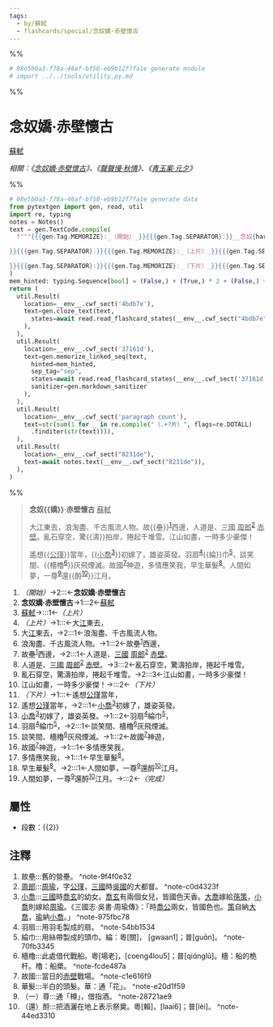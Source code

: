 ```yaml
---
tags:
  - by/蘇軾
  - flashcards/special/念奴嬌·赤壁懷古
---
```


%%
```Python
# 08e5b0a3-f78a-46af-bf50-eb9b12f7fa1e generate module
# import ../../tools/utility.py.md
```
%%

# 念奴嬌·赤壁懷古
<u>蘇軾</u>

_相關：《[念奴嬌·赤壁懷古](念奴嬌·赤壁懷古.md)》、《[聲聲慢·秋情](聲聲慢·秋情.md)》、《[青玉案·元夕](青玉案·元夕.md)》_

%%
```Python
# 08e5b0a3-f78a-46af-bf50-eb9b12f7fa1e generate data
from pytextgen import gen, read, util
import re, typing
notes = Notes()
text = gen.TextCode.compile(
  f"""{{{gen.Tag.MEMORIZE}:_（開始）_}}{{{gen.Tag.SEPARATOR}:}}__念奴{hard("嬌")}·赤壁懷古__{{{gen.Tag.TEXT}: }}{{{gen.Tag.SEPARATOR}:}}<u>蘇軾</u>{{{gen.Tag.TEXT}:

}}{{{gen.Tag.SEPARATOR}:}}{{{gen.Tag.MEMORIZE}:_（上片）_}}{{{gen.Tag.SEPARATOR}:}}大<u>江</u>東去，{{{gen.Tag.SEPARATOR}:}}浪淘盡、千古風流人物。{{{gen.Tag.SEPARATOR}:}}故{hard("壘")}{notes.embed('故壘', '舊的營壘。')}西邊，{{{gen.Tag.SEPARATOR}:}}人道是、<u>三國</u>&nbsp;<u>周郎</u>{notes.embed('<u>周郎</u>', '<u>周瑜</u>，字<u>公瑾</u>，<u>三國</u>時<u>吳國</u>的大都督。')}&nbsp;<u>赤壁</u>。{{{gen.Tag.SEPARATOR}:}}亂石穿空，驚{hard("濤")}拍岸，捲起千堆雪。{{{gen.Tag.SEPARATOR}:}}江山如畫，一時多少豪傑！{{{gen.Tag.TEXT}:

}}{{{gen.Tag.SEPARATOR}:}}{{{gen.Tag.MEMORIZE}:_（下片）_}}{{{gen.Tag.SEPARATOR}:}}遙想{hard("<u>公瑾</u>")}當年，{{{gen.Tag.SEPARATOR}:}}{hard(f"<u>小喬</u>{notes.embed('<u>小喬</u>', '<u>三國</u>時<u>喬玄</u>的幼女。<u>喬玄</u>有兩個女兒，皆國色天香。<u>大喬</u>嫁給<u>孫策</u>，<u>小喬</u>則嫁給<u>周瑜</u>。《三國志‧吳書‧周瑜傳》：「時<u>喬公</u>兩女，皆國色也。<u>策</u>自納<u>大喬</u>，<u>瑜</u>納<u>小喬</u>。」')}")}初嫁了，雄姿英發。{{{gen.Tag.SEPARATOR}:}}羽扇{notes.embed('羽扇', '用羽毛製成的扇。')}{hard("綸")}巾{notes.embed('綸巾', '用絲帶製成的頭巾。綸：粵[關]， [gwaan1]；普[ɡuɑ̄n]。')}，{{{gen.Tag.SEPARATOR}:}}談笑間、{hard(f"檣櫓{notes.embed('檣櫓', '此處借代戰船。粵[場老]，[coeng4lou5]；普[qiɑ́nɡlǔ]。檣：船的桅杆。櫓：船槳。')}")}灰飛煙滅。{{{gen.Tag.SEPARATOR}:}}故國{notes.embed('故國', '當日的<u>赤壁</u>戰場。')}神遊，{{{gen.Tag.SEPARATOR}:}}多情應笑我，{{{gen.Tag.SEPARATOR}:}}早生華髮{notes.embed('華髮', '半白的頭髮。華：通「花」。')}。{{{gen.Tag.SEPARATOR}:}}人間如夢，一尊{notes.embed('（一）尊', '通「樽」，借指酒。')}還{hard(f"酹{notes.embed('（還）酹', '把酒灑在地上表示祭奠。粵[賴]，[laai6]；普[lèi]。')}")}江月。{{{gen.Tag.SEPARATOR}:}}{{{gen.Tag.MEMORIZE}:_（完成）_}}"""
)
mem_hinted: typing.Sequence[bool] = (False,) + (True,) * 2 + (False,) + (True,) * 6 + (False,) + (True,) * 8 + (False,)
return (
  util.Result(
    location=__env__.cwf_sect('4bdb7e'),
    text=gen.cloze_text(text,
      states=await read.read_flashcard_states(__env__.cwf_sect("4bdb7e")),
    ),
  ),
  util.Result(
    location=__env__.cwf_sect('37161d'),
    text=gen.memorize_linked_seq(text,
      hinted=mem_hinted,
      sep_tag="sep",
      states=await read.read_flashcard_states(__env__.cwf_sect('37161d')),
      sanitizer=gen.markdown_sanitizer
    ),
  ),
  util.Result(
    location=__env__.cwf_sect('paragraph count'),
    text=str(sum(1 for _ in re.compile("（.+?片）", flags=re.DOTALL)
      .finditer(str(text)))),
  ),
  util.Result(
    location=__env__.cwf_sect("8231de"),
    text=await notes.text(__env__.cwf_sect("8231de")),
  ),
)
```
%%

<!--08e5b0a3-f78a-46af-bf50-eb9b12f7fa1e generate section="4bdb7e"--><!-- The following content is generated at 2023-03-09T21:28:03.544858+08:00. Any edits will be overridden! -->

> __念奴{{嬌}}·赤壁懷古__ <u>蘇軾</u>
>
> 大<u>江</u>東去，浪淘盡、千古風流人物。故{{壘}}<sup>[1](#^note-9f4f0e32)</sup>西邊，人道是、<u>三國</u>&nbsp;<u>周郎</u><sup>[2](#^note-c0d4323f)</sup>&nbsp;<u>赤壁</u>。亂石穿空，驚{{濤}}拍岸，捲起千堆雪。江山如畫，一時多少豪傑！
>
> 遙想{{<u>公瑾</u>}}當年，{{<u>小喬</u><sup>[3](#^note-975fbc78)</sup>}}初嫁了，雄姿英發。羽扇<sup>[4](#^note-54bb1534)</sup>{{綸}}巾<sup>[5](#^note-70fb3345)</sup>，談笑間、{{檣櫓<sup>[6](#^note-fcde487a)</sup>}}灰飛煙滅。故國<sup>[7](#^note-c1e616f9)</sup>神遊，多情應笑我，早生華髮<sup>[8](#^note-e20d1f59)</sup>。人間如夢，一尊<sup>[9](#^note-28721ae9)</sup>還{{酹<sup>[10](#^note-44ed3310)</sup>}}江月。

<!--/08e5b0a3-f78a-46af-bf50-eb9b12f7fa1e-->

<!--08e5b0a3-f78a-46af-bf50-eb9b12f7fa1e generate section="37161d"--><!-- The following content is generated at 2023-03-09T21:28:03.530896+08:00. Any edits will be overridden! -->

1. _（開始）_→2:::←__念奴嬌·赤壁懷古__
2. __念奴嬌·赤壁懷古__→1:::2←<u>蘇軾</u>
3. <u>蘇軾</u>→:::1←_（上片）_
4. _（上片）_→1:::←大<u>江</u>東去，
5. 大<u>江</u>東去，→2:::1←浪淘盡、千古風流人物。
6. 浪淘盡、千古風流人物。→1:::2←故壘<sup>[1](#^note-9f4f0e32)</sup>西邊，
7. 故壘<sup>[1](#^note-9f4f0e32)</sup>西邊，→2:::1←人道是、<u>三國</u>&nbsp;<u>周郎</u><sup>[2](#^note-c0d4323f)</sup>&nbsp;<u>赤壁</u>。
8. 人道是、<u>三國</u>&nbsp;<u>周郎</u><sup>[2](#^note-c0d4323f)</sup>&nbsp;<u>赤壁</u>。→3:::2←亂石穿空，驚濤拍岸，捲起千堆雪。
9. 亂石穿空，驚濤拍岸，捲起千堆雪。→2:::3←江山如畫，一時多少豪傑！
10. 江山如畫，一時多少豪傑！→:::2←_（下片）_
11. _（下片）_→1:::←遙想<u>公瑾</u>當年，
12. 遙想<u>公瑾</u>當年，→2:::1←<u>小喬</u><sup>[3](#^note-975fbc78)</sup>初嫁了，雄姿英發。
13. <u>小喬</u><sup>[3](#^note-975fbc78)</sup>初嫁了，雄姿英發。→1:::2←羽扇<sup>[4](#^note-54bb1534)</sup>綸巾<sup>[5](#^note-70fb3345)</sup>，
14. 羽扇<sup>[4](#^note-54bb1534)</sup>綸巾<sup>[5](#^note-70fb3345)</sup>，→2:::1←談笑間、檣櫓<sup>[6](#^note-fcde487a)</sup>灰飛煙滅。
15. 談笑間、檣櫓<sup>[6](#^note-fcde487a)</sup>灰飛煙滅。→1:::2←故國<sup>[7](#^note-c1e616f9)</sup>神遊，
16. 故國<sup>[7](#^note-c1e616f9)</sup>神遊，→1:::1←多情應笑我，
17. 多情應笑我，→1:::1←早生華髮<sup>[8](#^note-e20d1f59)</sup>。
18. 早生華髮<sup>[8](#^note-e20d1f59)</sup>。→2:::1←人間如夢，一尊<sup>[9](#^note-28721ae9)</sup>還酹<sup>[10](#^note-44ed3310)</sup>江月。
19. 人間如夢，一尊<sup>[9](#^note-28721ae9)</sup>還酹<sup>[10](#^note-44ed3310)</sup>江月。→:::2←_（完成）_

<!--/08e5b0a3-f78a-46af-bf50-eb9b12f7fa1e-->

## 屬性

- 段數：{{<!--08e5b0a3-f78a-46af-bf50-eb9b12f7fa1e generate section="paragraph count"--><!-- The following content is generated at 2023-03-01T10:52:41.455543+08:00. Any edits will be overridden! -->2<!--/08e5b0a3-f78a-46af-bf50-eb9b12f7fa1e-->}}

## 注釋

<!--08e5b0a3-f78a-46af-bf50-eb9b12f7fa1e generate section="8231de"--><!-- The following content is generated at 2023-09-26T08:45:34.436436+08:00. Any edits will be overridden! -->

1. 故壘:::舊的營壘。 <a id="^note-9f4f0e32"></a>^note-9f4f0e32
2. <u>周郎</u>:::<u>周瑜</u>，字<u>公瑾</u>，<u>三國</u>時<u>吳國</u>的大都督。 <a id="^note-c0d4323f"></a>^note-c0d4323f
3. <u>小喬</u>:::<u>三國</u>時<u>喬玄</u>的幼女。<u>喬玄</u>有兩個女兒，皆國色天香。<u>大喬</u>嫁給<u>孫策</u>，<u>小喬</u>則嫁給<u>周瑜</u>。《三國志‧吳書‧周瑜傳》：「時<u>喬公</u>兩女，皆國色也。<u>策</u>自納<u>大喬</u>，<u>瑜</u>納<u>小喬</u>。」 <a id="^note-975fbc78"></a>^note-975fbc78
4. 羽扇:::用羽毛製成的扇。 <a id="^note-54bb1534"></a>^note-54bb1534
5. 綸巾:::用絲帶製成的頭巾。綸：粵[關]， [gwaan1]；普[ɡuɑ̄n]。 <a id="^note-70fb3345"></a>^note-70fb3345
6. 檣櫓:::此處借代戰船。粵[場老]，[coeng4lou5]；普[qiɑ́nɡlǔ]。檣：船的桅杆。櫓：船槳。 <a id="^note-fcde487a"></a>^note-fcde487a
7. 故國:::當日的<u>赤壁</u>戰場。 <a id="^note-c1e616f9"></a>^note-c1e616f9
8. 華髮:::半白的頭髮。華：通「花」。 <a id="^note-e20d1f59"></a>^note-e20d1f59
9. （一）尊:::通「樽」，借指酒。 <a id="^note-28721ae9"></a>^note-28721ae9
10. （還）酹:::把酒灑在地上表示祭奠。粵[賴]，[laai6]；普[lèi]。 <a id="^note-44ed3310"></a>^note-44ed3310

<!--/08e5b0a3-f78a-46af-bf50-eb9b12f7fa1e-->
